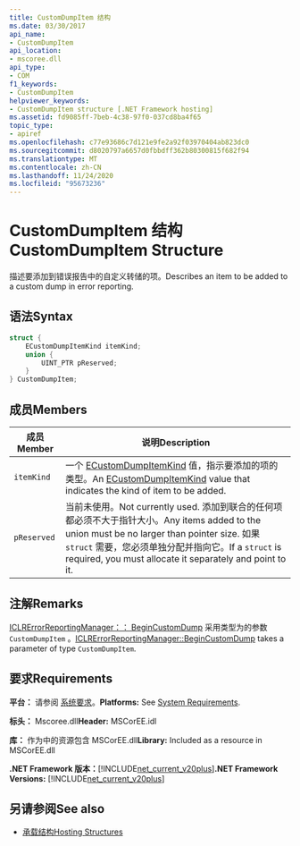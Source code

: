 ```yaml
---
title: CustomDumpItem 结构
ms.date: 03/30/2017
api_name:
- CustomDumpItem
api_location:
- mscoree.dll
api_type:
- COM
f1_keywords:
- CustomDumpItem
helpviewer_keywords:
- CustomDumpItem structure [.NET Framework hosting]
ms.assetid: fd9085ff-7beb-4c38-97f0-037cd8ba4f65
topic_type:
- apiref
ms.openlocfilehash: c77e93686c7d121e9fe2a92f03970404ab823dc0
ms.sourcegitcommit: d8020797a6657d0fbbdff362b80300815f682f94
ms.translationtype: MT
ms.contentlocale: zh-CN
ms.lasthandoff: 11/24/2020
ms.locfileid: "95673236"
---
```

# <a name="customdumpitem-structure"></a><span data-ttu-id="ae71d-102">CustomDumpItem 结构</span><span class="sxs-lookup"><span data-stu-id="ae71d-102">CustomDumpItem Structure</span></span>

<span data-ttu-id="ae71d-103">描述要添加到错误报告中的自定义转储的项。</span><span class="sxs-lookup"><span data-stu-id="ae71d-103">Describes an item to be added to a custom dump in error reporting.</span></span>  
  
## <a name="syntax"></a><span data-ttu-id="ae71d-104">语法</span><span class="sxs-lookup"><span data-stu-id="ae71d-104">Syntax</span></span>  
  
```cpp  
struct {  
    ECustomDumpItemKind itemKind;
    union {  
        UINT_PTR pReserved;  
    }  
} CustomDumpItem;  
```  
  
## <a name="members"></a><span data-ttu-id="ae71d-105">成员</span><span class="sxs-lookup"><span data-stu-id="ae71d-105">Members</span></span>  
  
|<span data-ttu-id="ae71d-106">成员</span><span class="sxs-lookup"><span data-stu-id="ae71d-106">Member</span></span>|<span data-ttu-id="ae71d-107">说明</span><span class="sxs-lookup"><span data-stu-id="ae71d-107">Description</span></span>|  
|------------|-----------------|  
|`itemKind`|<span data-ttu-id="ae71d-108">一个 [ECustomDumpItemKind](ecustomdumpitemkind-enumeration.md) 值，指示要添加的项的类型。</span><span class="sxs-lookup"><span data-stu-id="ae71d-108">An [ECustomDumpItemKind](ecustomdumpitemkind-enumeration.md) value that indicates the kind of item to be added.</span></span>|  
|`pReserved`|<span data-ttu-id="ae71d-109">当前未使用。</span><span class="sxs-lookup"><span data-stu-id="ae71d-109">Not currently used.</span></span> <span data-ttu-id="ae71d-110">添加到联合的任何项都必须不大于指针大小。</span><span class="sxs-lookup"><span data-stu-id="ae71d-110">Any items added to the union must be no larger than pointer size.</span></span> <span data-ttu-id="ae71d-111">如果 `struct` 需要，您必须单独分配并指向它。</span><span class="sxs-lookup"><span data-stu-id="ae71d-111">If a `struct` is required, you must allocate it separately and point to it.</span></span>|  
  
## <a name="remarks"></a><span data-ttu-id="ae71d-112">注解</span><span class="sxs-lookup"><span data-stu-id="ae71d-112">Remarks</span></span>  

 <span data-ttu-id="ae71d-113">[ICLRErrorReportingManager：： BeginCustomDump](iclrerrorreportingmanager-begincustomdump-method.md) 采用类型为的参数 `CustomDumpItem` 。</span><span class="sxs-lookup"><span data-stu-id="ae71d-113">[ICLRErrorReportingManager::BeginCustomDump](iclrerrorreportingmanager-begincustomdump-method.md) takes a parameter of type `CustomDumpItem`.</span></span>  
  
## <a name="requirements"></a><span data-ttu-id="ae71d-114">要求</span><span class="sxs-lookup"><span data-stu-id="ae71d-114">Requirements</span></span>  

 <span data-ttu-id="ae71d-115">**平台：** 请参阅 [系统要求](../../get-started/system-requirements.md)。</span><span class="sxs-lookup"><span data-stu-id="ae71d-115">**Platforms:** See [System Requirements](../../get-started/system-requirements.md).</span></span>  
  
 <span data-ttu-id="ae71d-116">**标头：** Mscoree.dll</span><span class="sxs-lookup"><span data-stu-id="ae71d-116">**Header:** MSCorEE.idl</span></span>  
  
 <span data-ttu-id="ae71d-117">**库：** 作为中的资源包含 MSCorEE.dll</span><span class="sxs-lookup"><span data-stu-id="ae71d-117">**Library:** Included as a resource in MSCorEE.dll</span></span>  
  
 <span data-ttu-id="ae71d-118">**.NET Framework 版本：**[!INCLUDE[net_current_v20plus](../../../../includes/net-current-v20plus-md.md)]</span><span class="sxs-lookup"><span data-stu-id="ae71d-118">**.NET Framework Versions:** [!INCLUDE[net_current_v20plus](../../../../includes/net-current-v20plus-md.md)]</span></span>  
  
## <a name="see-also"></a><span data-ttu-id="ae71d-119">另请参阅</span><span class="sxs-lookup"><span data-stu-id="ae71d-119">See also</span></span>

- [<span data-ttu-id="ae71d-120">承载结构</span><span class="sxs-lookup"><span data-stu-id="ae71d-120">Hosting Structures</span></span>](hosting-structures.md)
